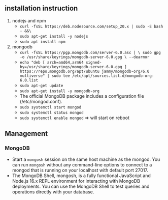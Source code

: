 ## installation instruction
1. nodejs and npm
    - `curl -fsSL https://deb.nodesource.com/setup_20.x | sudo -E bash - &&\`
    - `sudo apt-get install -y nodejs`
    - `sudo apt install npm`
2. mongodb
    - `curl -fsSL https://pgp.mongodb.com/server-6.0.asc | \
   sudo gpg -o /usr/share/keyrings/mongodb-server-6.0.gpg \
   --dearmor`
   - `echo "deb [ arch=amd64,arm64 signed-by=/usr/share/keyrings/mongodb-server-6.0.gpg ] https://repo.mongodb.org/apt/ubuntu jammy/mongodb-org/6.0 multiverse" | sudo tee /etc/apt/sources.list.d/mongodb-org-6.0.list`
   - `sudo apt-get update`
   - `sudo apt-get install -y mongodb-org`
   - The official MongoDB package includes a configuration file (/etc/mongod.conf).
   - `sudo systemctl start mongod`
   - `sudo systemctl status mongod`
   - `sudo systemctl enable mongod` => will start on reboot

## Management
### MongoDB
- Start a `mongosh` session on the same host machine as the mongod. You can run `mongosh` without any command-line options to connect to a mongod that is running on your localhost with default port 27017.
- The MongoDB Shell, mongosh, is a fully functional JavaScript and Node.js 16.x REPL environment for interacting with MongoDB deployments. You can use the MongoDB Shell to test queries and operations directly with your database.